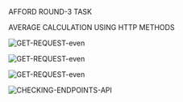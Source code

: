 
AFFORD ROUND-3 TASK

AVERAGE CALCULATION USING HTTP METHODS

![GET-REQUEST-even](https://github.com/user-attachments/assets/7a8b45fe-eb73-41b2-a8ba-8f40be172c9a)


![GET-REQUEST-even](https://github.com/user-attachments/assets/c804142b-81ec-430e-8153-7ad3c103dda0)


![GET-REQUEST-even](https://github.com/user-attachments/assets/b42042dd-1a9e-45d3-8b1b-53fe8f1bc2d8)



![CHECKING-ENDPOINTS-API](https://github.com/user-attachments/assets/fa9cc4a1-3177-4b1d-99c7-cb30b1db8c2a)





